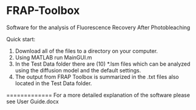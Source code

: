 FRAP-Toolbox
============

Software for the analysis of Fluorescence Recovery After Photobleaching

Quick start:
1) Download all of the files to a directory on your computer.
2) Using MATLAB run MainGUI.m
3) In the Test Data folder there are (10) *.lsm files which can be analyzed using the diffusion model and the default settings.
4) The output from FRAP Toolbox is summarized in the .txt files also located in the Test Data folder.

=============
For a more detailed explanation of the software please see User Guide.docx